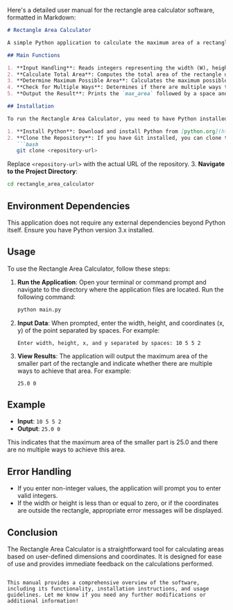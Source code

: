 Here's a detailed user manual for the rectangle area calculator software, formatted in Markdown:

```markdown
# Rectangle Area Calculator

A simple Python application to calculate the maximum area of a rectangle when divided by a line through a specified point.

## Main Functions

1. **Input Handling**: Reads integers representing the width (W), height (H), and coordinates (x, y) of a point within the rectangle.
2. **Calculate Total Area**: Computes the total area of the rectangle using the formula `total_area = W * H`.
3. **Determine Maximum Possible Area**: Calculates the maximum possible area of the smaller part when the rectangle is divided by a line through (x, y) using `max_area = total_area / 2`.
4. **Check for Multiple Ways**: Determines if there are multiple ways to achieve the maximum area, which occurs if the point (x, y) is exactly at the center of the rectangle.
5. **Output the Result**: Prints the `max_area` followed by a space and then `1` if there are multiple ways to achieve the maximum area, otherwise prints `0`.

## Installation

To run the Rectangle Area Calculator, you need to have Python installed on your machine. Follow these steps to set up the environment:

1. **Install Python**: Download and install Python from [python.org](https://www.python.org/downloads/).
2. **Clone the Repository**: If you have Git installed, you can clone the repository using:
   ```bash
   git clone <repository-url>
   ```
   Replace `<repository-url>` with the actual URL of the repository.
3. **Navigate to the Project Directory**:
   ```bash
   cd rectangle_area_calculator
   ```

## Environment Dependencies

This application does not require any external dependencies beyond Python itself. Ensure you have Python version 3.x installed.

## Usage

To use the Rectangle Area Calculator, follow these steps:

1. **Run the Application**: Open your terminal or command prompt and navigate to the directory where the application files are located. Run the following command:
   ```bash
   python main.py
   ```
2. **Input Data**: When prompted, enter the width, height, and coordinates (x, y) of the point separated by spaces. For example:
   ```
   Enter width, height, x, and y separated by spaces: 10 5 5 2
   ```
3. **View Results**: The application will output the maximum area of the smaller part of the rectangle and indicate whether there are multiple ways to achieve that area. For example:
   ```
   25.0 0
   ```

## Example

- **Input**: `10 5 5 2`
- **Output**: `25.0 0`

This indicates that the maximum area of the smaller part is 25.0 and there are no multiple ways to achieve this area.

## Error Handling

- If you enter non-integer values, the application will prompt you to enter valid integers.
- If the width or height is less than or equal to zero, or if the coordinates are outside the rectangle, appropriate error messages will be displayed.

## Conclusion

The Rectangle Area Calculator is a straightforward tool for calculating areas based on user-defined dimensions and coordinates. It is designed for ease of use and provides immediate feedback on the calculations performed.
```

This manual provides a comprehensive overview of the software, including its functionality, installation instructions, and usage guidelines. Let me know if you need any further modifications or additional information!